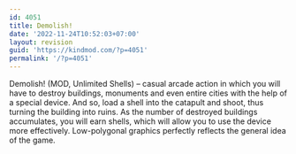 ```yaml
---
id: 4051
title: Demolish!
date: '2022-11-24T10:52:03+07:00'
layout: revision
guid: 'https://kindmod.com/?p=4051'
permalink: '/?p=4051'
---
```


Demolish! (MOD, Unlimited Shells) – casual arcade action in which you will have to destroy buildings, monuments and even entire cities with the help of a special device. And so, load a shell into the catapult and shoot, thus turning the building into ruins. As the number of destroyed buildings accumulates, you will earn shells, which will allow you to use the device more effectively. Low-polygonal graphics perfectly reflects the general idea of the game.